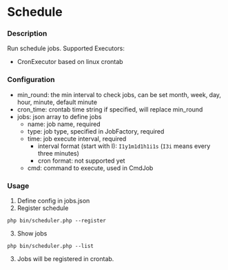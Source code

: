 # Schedule

### Description
Run schedule jobs.
Supported Executors:
  - CronExecutor  based on linux crontab

### Configuration
- min_round: the min interval to check jobs, 
can be set month, week, day, hour, minute, default minute
- cron_time: crontab time string
if specified, will replace min_round
- jobs: json array to define jobs
  - name: job name, required
  - type: job type, specified in JobFactory, required
  - time: job execute interval, required
    - interval format (start with I): `I1y1m1d1h1i1s` (`I3i` means every three minutes)
    - cron format: not supported yet
  - cmd: command to execute, used in CmdJob

### Usage
1. Define config in jobs.json
2. Register schedule
```
php bin/scheduler.php --register
```
3. Show jobs
```
php bin/scheduler.php --list
```
3. Jobs will be registered in crontab.
